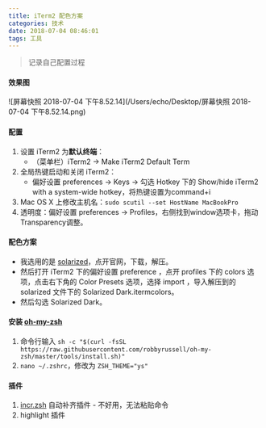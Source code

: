 ```yaml
---
title: iTerm2 配色方案
categories: 技术
date: 2018-07-04 08:46:01
tags: 工具
---
```




> 记录自己配置过程

#### 效果图

![屏幕快照 2018-07-04 下午8.52.14](/Users/echo/Desktop/屏幕快照 2018-07-04 下午8.52.14.png)

#### 配置

1. 设置 iTerm2 为**默认终端**：
   - （菜单栏）iTerm2 -> Make iTerm2 Default Term 
2. 全局热键启动和关闭 iTerm2：
   - 偏好设置 preferences -> Keys -> 勾选 Hotkey 下的 Show/hide iTerm2 with a system-wide hotkey，将热键设置为command+i
3.  Mac OS X 上修改主机名：`sudo scutil --set HostName MacBookPro`
4. 透明度：偏好设置 preferences -> Profiles，右侧找到window选项卡，拖动Transparency调整。



#### 配色方案

- 我选用的是 [solarized](http://ethanschoonover.com/solarized)，点开官网，下载，解压。
- 然后打开 iTerm2 下的偏好设置 preference ，点开 profiles 下的 colors 选项，点击右下角的 Color Presets  选项，选择 import ，导入解压到的 solarized 文件下的 Solarized Dark.itermcolors。
- 然后勾选 Solarized Dark。



#### 安装 [oh-my-zsh](http://ohmyz.sh/) 

1. 命令行输入 `sh -c "$(curl -fsSL https://raw.githubusercontent.com/robbyrussell/oh-my-zsh/master/tools/install.sh)"`
2. `nano ~/.zshrc`，修改为 `ZSH_THEME="ys"`



#### 插件

1. [incr.zsh](https://link.jianshu.com/?t=http://mimosa-pudica.net/zsh-incremental.html) 自动补齐插件 - 不好用，无法粘贴命令
2. highlight 插件